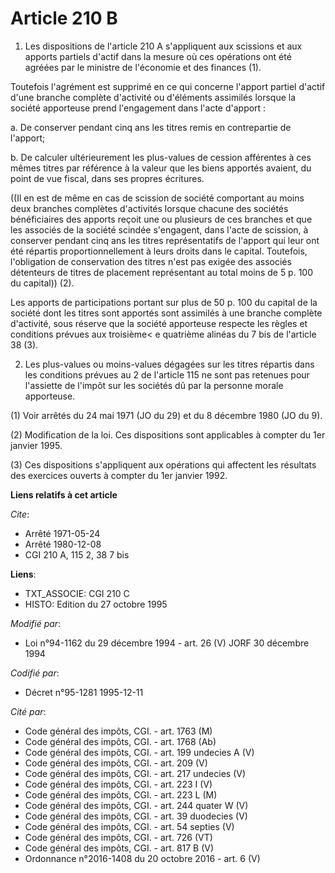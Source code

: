 # Article 210 B

1. Les dispositions de l'article 210 A s'appliquent aux scissions et aux apports partiels d'actif dans la mesure où ces
opérations ont été agréées par le ministre de l'économie et des finances (1).

Toutefois l'agrément est supprimé en ce qui concerne l'apport partiel d'actif d'une branche complète d'activité ou d'éléments
assimilés lorsque la société apporteuse prend l'engagement dans l'acte d'apport :

a. De conserver pendant cinq ans les titres remis en contrepartie de l'apport;

b. De calculer ultérieurement les plus-values de cession afférentes à ces mêmes titres par référence à la valeur que les
biens apportés avaient, du point de vue fiscal, dans ses propres écritures.

((Il en est de même en cas de scission de société comportant au moins deux branches complètes d'activités lorsque chacune des
sociétés bénéficiaires des apports reçoit une ou plusieurs de ces branches et que les associés de la société scindée
s'engagent, dans l'acte de scission, à conserver pendant cinq ans les titres représentatifs de l'apport qui leur ont été
répartis proportionnellement à leurs droits dans le capital. Toutefois, l'obligation de conservation des titres n'est pas
exigée des associés détenteurs de titres de placement représentant au total moins de 5 p. 100 du capital)) (2).

Les apports de participations portant sur plus de 50 p. 100 du capital de la société dont les titres sont apportés sont
assimilés à une branche complète d'activité, sous réserve que la société apporteuse respecte les règles et conditions prévues
aux troisième< e quatrième alinéas du 7 bis de l'article 38 (3).

2. Les plus-values ou moins-values dégagées sur les titres répartis dans les conditions prévues au 2 de l'article 115 ne sont
pas retenues pour l'assiette de l'impôt sur les sociétés dû par la personne morale apporteuse.

(1) Voir arrêtés du 24 mai 1971 (JO du 29) et du 8 décembre 1980 (JO du 9).

(2) Modification de la loi. Ces dispositions sont applicables à compter du 1er janvier 1995.

(3) Ces dispositions s'appliquent aux opérations qui affectent les résultats des exercices ouverts à compter du 1er janvier
1992.

**Liens relatifs à cet article**

_Cite_:

  - Arrêté 1971-05-24
  - Arrêté 1980-12-08
  - CGI 210 A, 115 2, 38 7 bis

**Liens**:

  - TXT_ASSOCIE: CGI 210 C
  - HISTO: Edition du 27 octobre 1995

_Modifié par_:

  - Loi n°94-1162 du 29 décembre 1994 - art. 26 (V) JORF 30 décembre 1994

_Codifié par_:

  - Décret n°95-1281 1995-12-11

_Cité par_:

  - Code général des impôts, CGI. - art. 1763 (M)
  - Code général des impôts, CGI. - art. 1768 (Ab)
  - Code général des impôts, CGI. - art. 199 undecies A (V)
  - Code général des impôts, CGI. - art. 209 (V)
  - Code général des impôts, CGI. - art. 217 undecies (V)
  - Code général des impôts, CGI. - art. 223 I (V)
  - Code général des impôts, CGI. - art. 223 L (M)
  - Code général des impôts, CGI. - art. 244 quater W (V)
  - Code général des impôts, CGI. - art. 39 duodecies (V)
  - Code général des impôts, CGI. - art. 54 septies (V)
  - Code général des impôts, CGI. - art. 726 (VT)
  - Code général des impôts, CGI. - art. 817 B (V)
  - Ordonnance n°2016-1408 du 20 octobre 2016 - art. 6 (V)
